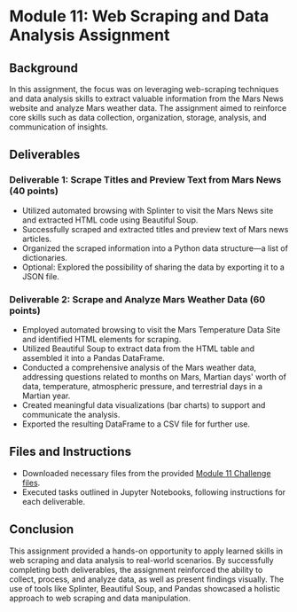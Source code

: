 # Module 11: Web Scraping and Data Analysis Assignment 

## Background

In this assignment, the focus was on leveraging web-scraping techniques and data analysis skills to extract valuable information from the Mars News website and analyze Mars weather data. The assignment aimed to reinforce core skills such as data collection, organization, storage, analysis, and communication of insights.

## Deliverables

### **Deliverable 1: Scrape Titles and Preview Text from Mars News (40 points)**

- Utilized automated browsing with Splinter to visit the Mars News site and extracted HTML code using Beautiful Soup.
- Successfully scraped and extracted titles and preview text of Mars news articles.
- Organized the scraped information into a Python data structure—a list of dictionaries.
- Optional: Explored the possibility of sharing the data by exporting it to a JSON file.

### **Deliverable 2: Scrape and Analyze Mars Weather Data (60 points)**

- Employed automated browsing to visit the Mars Temperature Data Site and identified HTML elements for scraping.
- Utilized Beautiful Soup to extract data from the HTML table and assembled it into a Pandas DataFrame.
- Conducted a comprehensive analysis of the Mars weather data, addressing questions related to months on Mars, Martian days' worth of data, temperature, atmospheric pressure, and terrestrial days in a Martian year.
- Created meaningful data visualizations (bar charts) to support and communicate the analysis.
- Exported the resulting DataFrame to a CSV file for further use.

## Files and Instructions

- Downloaded necessary files from the provided [Module 11 Challenge files](https://example-download-link.com).
- Executed tasks outlined in Jupyter Notebooks, following instructions for each deliverable.

## Conclusion

This assignment provided a hands-on opportunity to apply learned skills in web scraping and data analysis to real-world scenarios. By successfully completing both deliverables, the assignment reinforced the ability to collect, process, and analyze data, as well as present findings visually. The use of tools like Splinter, Beautiful Soup, and Pandas showcased a holistic approach to web scraping and data manipulation.
 
